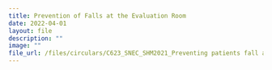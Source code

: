```yaml
---
title: Prevention of Falls at the Evaluation Room
date: 2022-04-01
layout: file
description: ""
image: ""
file_url: /files/circulars/C623_SNEC_SHM2021_Preventing patients fall at Eye Evaluation room.pdf
---
```

